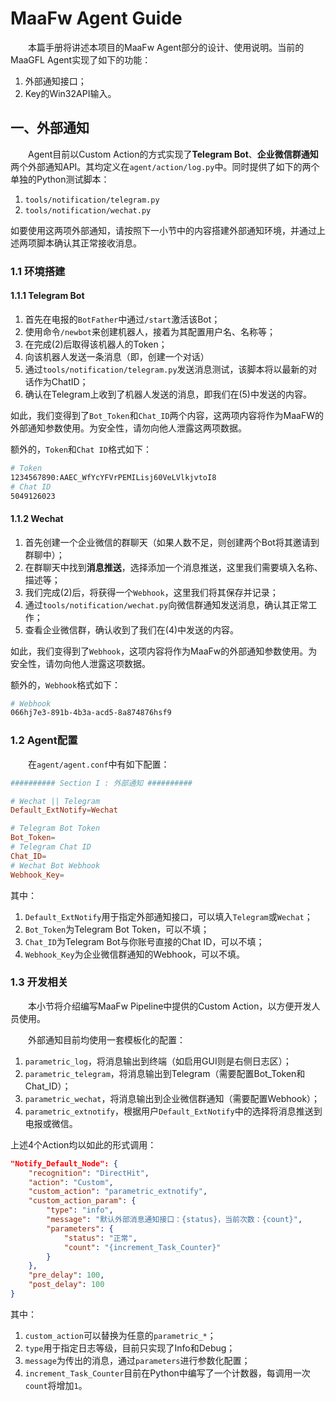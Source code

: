 # MaaFw Agent Guide

&emsp;&emsp;本篇手册将讲述本项目的MaaFw Agent部分的设计、使用说明。当前的MaaGFL Agent实现了如下的功能：

1. 外部通知接口；
2. Key的Win32API输入。

## 一、外部通知

&emsp;&emsp;Agent目前以Custom Action的方式实现了**Telegram Bot**、**企业微信群通知**两个外部通知API。其均定义在`agent/action/log.py`中。同时提供了如下的两个单独的Python测试脚本：

1. `tools/notification/telegram.py`
2. `tools/notification/wechat.py`

如要使用这两项外部通知，请按照下一小节中的内容搭建外部通知环境，并通过上述两项脚本确认其正常接收消息。

### 1.1 环境搭建

#### 1.1.1 Telegram Bot

1. 首先在电报的`BotFather`中通过`/start`激活该Bot；
2. 使用命令`/newbot`来创建机器人，接着为其配置用户名、名称等；
3. 在完成(2)后取得该机器人的Token；
4. 向该机器人发送一条消息（即，创建一个对话）
5. 通过`tools/notification/telegram.py`发送消息测试，该脚本将以最新的对话作为ChatID；
6. 确认在Telegram上收到了机器人发送的消息，即我们在(5)中发送的内容。

如此，我们变得到了`Bot_Token`和`Chat_ID`两个内容，这两项内容将作为MaaFW的外部通知参数使用。为安全性，请勿向他人泄露这两项数据。

额外的，`Token`和`Chat ID`格式如下：

```sh
# Token
1234567890:AAEC_WfYcYFVrPEMILisj60VeLVlkjvtoI8
# Chat ID
5049126023
```

#### 1.1.2 Wechat

1. 首先创建一个企业微信的群聊天（如果人数不足，则创建两个Bot将其邀请到群聊中）；
2. 在群聊天中找到**消息推送**，选择添加一个消息推送，这里我们需要填入名称、描述等；
3. 我们完成(2)后，将获得一个`Webhook`，这里我们将其保存并记录；
4. 通过`tools/notification/wechat.py`向微信群通知发送消息，确认其正常工作；
5. 查看企业微信群，确认收到了我们在(4)中发送的内容。

如此，我们变得到了`Webhook`，这项内容将作为MaaFw的外部通知参数使用。为安全性，请勿向他人泄露这项数据。

额外的，`Webhook`格式如下：

```sh
# Webhook
066hj7e3-891b-4b3a-acd5-8a874876hsf9
```

### 1.2 Agent配置

&emsp;&emsp;在`agent/agent.conf`中有如下配置：

```conf
########## Section I : 外部通知 ##########

# Wechat || Telegram
Default_ExtNotify=Wechat

# Telegram Bot Token
Bot_Token=
# Telegram Chat ID
Chat_ID=
# Wechat Bot Webhook
Webhook_Key=
```

其中：

1. `Default_ExtNotify`用于指定外部通知接口，可以填入`Telegram`或`Wechat`；
2. `Bot_Token`为Telegram Bot Token，可以不填；
3. `Chat_ID`为Telegram Bot与你账号直接的Chat ID，可以不填；
4. `Webhook_Key`为企业微信群通知的Webhook，可以不填。

### 1.3 开发相关

&emsp;&emsp;本小节将介绍编写MaaFw Pipeline中提供的Custom Action，以方便开发人员使用。

&emsp;&emsp;外部通知目前均使用一套模板化的配置：

1. `parametric_log`，将消息输出到终端（如启用GUI则是右侧日志区）；
2. `parametric_telegram`，将消息输出到Telegram（需要配置Bot_Token和Chat_ID）；
3. `parametric_wechat`，将消息输出到企业微信群通知（需要配置Webhook）；
4. `parametric_extnotify`，根据用户`Default_ExtNotify`中的选择将消息推送到电报或微信。

上述4个Action均以如此的形式调用：

```json
"Notify_Default_Node": {
    "recognition": "DirectHit",
    "action": "Custom",
    "custom_action": "parametric_extnotify",
    "custom_action_param": {
        "type": "info",
        "message": "默认外部消息通知接口：{status}，当前次数：{count}",
        "parameters": {
            "status": "正常",
            "count": "{increment_Task_Counter}"
        }
    },
    "pre_delay": 100,
    "post_delay": 100
}
```

其中：

1. `custom_action`可以替换为任意的`parametric_*`；
2. `type`用于指定日志等级，目前只实现了Info和Debug；
3. `message`为传出的消息，通过`parameters`进行参数化配置；
4. `increment_Task_Counter`目前在Python中编写了一个计数器，每调用一次`count`将增加`1`。